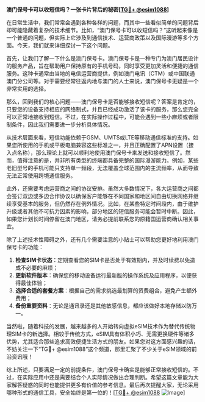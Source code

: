 **澳门保号卡可以收短信吗？一张卡片背后的秘密[[TG💪+ @esim1088](https://t.me/s/esim1088)]**

在日常生活中，我们常常会遇到各种各样的问题，而其中一些看似简单的问题背后却可能隐藏着复杂的技术细节。比如，“澳门保号卡可以收短信吗？”这听起来像是一个普通的问题，但实际上它涉及到通信技术、运营商政策以及国际漫游等多个方面。今天，我们就来详细探讨一下这个问题。

首先，让我们了解一下什么是澳门保号卡。澳门保号卡是一种专门为澳门居民设计的服务产品，旨在帮助用户保持原有的手机号码，同时享受更加灵活和便捷的通信服务。这种卡通常由当地的电信运营商提供，例如澳门电讯（CTM）或中国联通澳门分公司等。对于需要经常往返内地与澳门的人士来说，澳门保号卡无疑是一个非常实用的选择。

那么，回到我们的核心问题——澳门保号卡是否能够接收短信呢？答案是肯定的，只要您的设备支持相应的网络制式，并且已经成功激活了该卡的服务，那么您完全可以正常地接收到短信。不过，在实际操作过程中，可能会遇到一些小麻烦或者限制条件，因此我们需要进一步分析具体情况。

从技术层面来看，短信功能依赖于GSM、UMTS或LTE等移动通信标准的支持。如果您所使用的手机或平板电脑兼容这些标准之一，并且正确配置了APN设置（接入点名称），那么理论上就可以顺利地使用澳门保号卡来发送和接收短信了。然而，值得注意的是，并非所有类型的终端都具备完整的国际漫游能力。例如，某些老旧型号的手机可能只支持单一频段，无法覆盖全球范围内的主流频率，从而导致无法正常使用跨境通信服务。

此外，还需要考虑运营商之间的协议安排。虽然大多数情况下，各大运营商之间都会签订双边或多边合作协议以确保客户能够在不同国家和地区间自由切换网络并继续享受基本的服务，但仍然存在例外情况。比如，在某些特定时间段内，由于维护升级或者其他不可抗力因素的影响，部分地区的短信服务可能会暂时中断。因此，如果您计划长时间停留在澳门地区，请务必提前联系您的原籍国运营商确认相关事宜。

除了上述技术性障碍之外，还有几个需要注意的小贴士可以帮助您更好地利用澳门保号卡的功能：

1. **检查SIM卡状态**：定期查看您的SIM卡是否处于有效期内，并及时续费以免造成不必要的麻烦；
2. **更新软件版本**：确保您的移动设备运行最新版的操作系统及应用程序，以便获得最佳体验；
3. **选择合适的套餐方案**：根据自己的需求挑选最划算的资费组合，避免产生额外费用；
4. **备份重要资料**：无论是通讯录还是其他敏感信息，都应该做好本地存储以防万一。

当然啦，随着科技的发展，越来越多的人开始转向虚拟eSIM技术作为替代传统物理SIM卡的新选择。相较于传统方式，eSIM具有体积小巧、无需更换硬件等诸多优势，尤其适合那些追求高效便捷生活方式的朋友。如果您对这方面感兴趣的话，不妨关注一下“TG💪+ @esim1088”这个频道，那里汇聚了不少关于eSIM领域的前沿资讯哦！

综上所述，只要满足一定的前提条件，澳门保号卡确实是能够正常接收短信的。不过，在实际应用中还是需要结合个人实际情况做出合理判断。希望这篇文章能为大家解答疑惑的同时也能提供更多有价值的参考信息。最后再次提醒大家，无论采用哪种形式的通信工具，安全始终是第一位的！[[TG💪+ @esim1088](https://t.me/s/esim1088) ![Image](https://i.postimg.cc/4NQfJmqS/Snipaste-2025-05-13-00-14-12.png)]